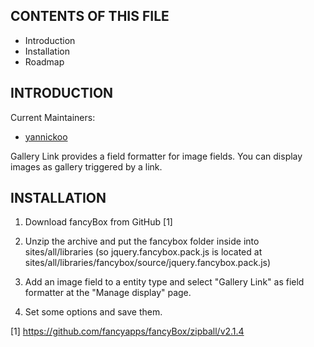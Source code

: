 CONTENTS OF THIS FILE
---------------------

 * Introduction
 * Installation
 * Roadmap


INTRODUCTION
------------

Current Maintainers:

* [yannickoo](http://drupal.org/user/531118)

Gallery Link provides a field formatter for image fields.
You can display images as gallery triggered by a link.


INSTALLATION
------------

1. Download fancyBox from GitHub [1]

2. Unzip the archive and put the fancybox folder inside into sites/all/libraries
   (so jquery.fancybox.pack.js is located at
   sites/all/libraries/fancybox/source/jquery.fancybox.pack.js)

3. Add an image field to a entity type and select "Gallery Link" as
   field formatter at the "Manage display" page.

4. Set some options and save them.


[1] https://github.com/fancyapps/fancyBox/zipball/v2.1.4
